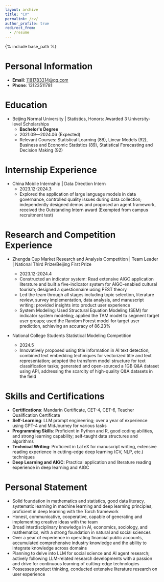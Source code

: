 ```yaml
---
layout: archive
title: "CV"
permalink: /cv/
author_profile: true
redirect_from:
  - /resume
---
```


{% include base_path %}

Personal Information
======
* **Email**: 1181783314@qq.com
* **Phone**: 13123511781

Education
======
* Beijing Normal University | Statistics, Honors: Awarded 3 University-level Scholarships
  * **Bachelor's Degree**
  * 2021.09—2024.06 (Expected)
  * Relevant Courses: Statistical Learning (88), Linear Models (92), Business and Economic Statistics (89), Statistical Forecasting and Decision Making (92)

Internship Experience
======
* China Mobile Internship | Data Direction Intern
  * 2023.12-2024.3
  * Explored the application of large language models in data governance, controlled quality issues during data collection; independently designed demos and proposed an agent framework, received the Outstanding Intern award (Exempted from campus recruitment test)

Research and Competition Experience
======
* Zhengda Cup Market Research and Analysis Competition | Team Leader | National Third Prize/Beijing First Prize
  * 2023.12-2024.4
  * Constructed an indicator system: Read extensive AIGC application literature and built a five-indicator system for AIGC-enabled cultural tourism; designed a questionnaire using PEST theory
  * Led the team through all stages including topic selection, literature review, survey implementation, data analysis, and manuscript writing; provided insights into product user experience
  * System Modeling: Used Structural Equation Modeling (SEM) for indicator system modeling; applied the TAM model to segment target user groups; used the Random Forest model for target user prediction, achieving an accuracy of 86.23%

* National College Students Statistical Modeling Competition
  * 2024.5
  * Innovatively proposed using title information in AI text detection, combined text embedding techniques for vectorized title and text representation; adopted the transform model structure for text classification tasks; generated and open-sourced a 1GB Q&A dataset using API, addressing the scarcity of high-quality Q&A datasets in the field

Skills and Certifications
======
* **Certifications**: Mandarin Certificate, CET-4, CET-6, Teacher Qualification Certificate
* **Self-Learning**: LLM prompt engineering; over a year of experience using GPT-4 and MidJourney for various tasks
* **Programming Skills**: Proficient in Python and R, good coding abilities, and strong learning capability; self-taught data structures and algorithms
* **Technical Writing**: Proficient in LaTeX for manuscript writing, extensive reading experience in cutting-edge deep learning (CV, NLP, etc.) techniques
* **Deep Learning and AIGC**: Practical application and literature reading experience in deep learning and AIGC

Personal Statement
======
* Solid foundation in mathematics and statistics, good data literacy, systematic learning in machine learning and deep learning principles, proficient in deep learning with the Torch framework
* Honest, communicative, cooperative, capable of generating and implementing creative ideas with the team
* Broad interdisciplinary knowledge in AI, economics, sociology, and mathematics, with a strong foundation in natural and social sciences
* Over a year of experience in operating financial public accounts, accumulated comprehensive industry knowledge and the ability to integrate knowledge across domains
* Planning to delve into LLM for social science and AI agent research; actively following LLM-related research developments with a passion and drive for continuous learning of cutting-edge technologies
* Possesses product thinking, conducted extensive literature research on user experience

<!--
Publications
======
  <ul>{% for post in site.publications reversed %}
    {% include archive-single-cv.html %}
  {% endfor %}</ul>

Talks
======
  <ul>{% for post in site.talks reversed %}
    {% include archive-single-talk-cv.html  %}
  {% endfor %}</ul>

Teaching
======
  <ul>{% for post in site.teaching reversed %}
    {% include archive-single-cv.html %}
  {% endfor %}</ul>

Service and Leadership
======
* Currently signed in to 43 different Slack teams
-->

